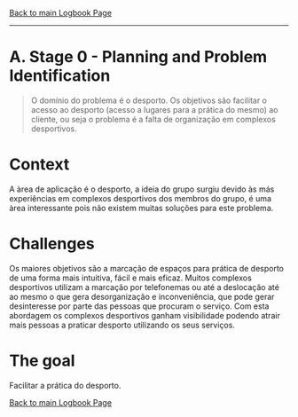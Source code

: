 [Back to main Logbook Page](../hci_logbook.md)

---

# A. Stage 0 - Planning and Problem Identification
>  O domínio do problema é o desporto.
>  Os objetivos são facilitar o acesso ao desporto (acesso a lugares para a prática do mesmo) ao cliente, ou seja o problema é a falta de organização em complexos desportivos.

# Context
A àrea de aplicação é o desporto, a ideia do grupo surgiu devido às más experiências em complexos desportivos dos membros do grupo, é uma àrea interessante pois não existem muitas soluções para este problema. 

# Challenges
Os maiores objetivos são a marcação de espaços para prática de desporto de uma forma mais intuitiva, fácil e mais eficaz. 
Muitos complexos desportivos utilizam a marcação por telefonemas ou até a deslocação até ao mesmo o que gera desorganização e inconveniência, que pode gerar desinteresse por parte das pessoas que procuram o serviço.
Com esta abordagem os complexos desportivos ganham visibilidade podendo atrair mais pessoas a praticar desporto utilizando os seus serviços.

# The goal
Facilitar a prática do desporto.


[Back to main Logbook Page](hci_logbook.md)